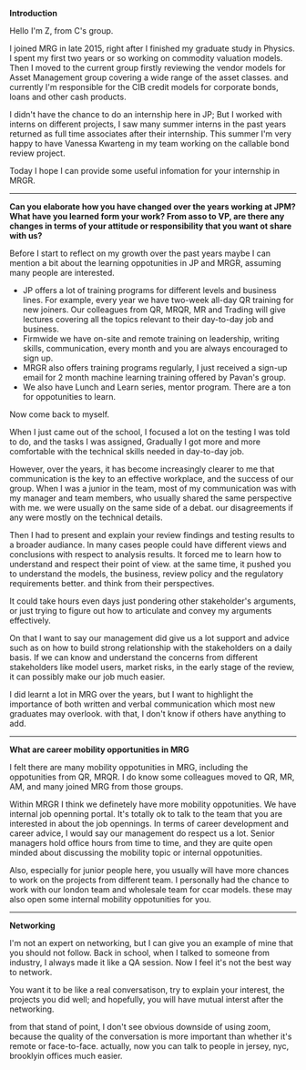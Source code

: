 **Introduction** 

Hello I'm Z, from C's group.

I joined MRG in late 2015, right after I finished my graduate study in Physics.
I spent my first two years or so working on commodity valuation models. 
Then I moved to the current group 
firstly reviewing the vendor models for Asset Management group covering a wide range of the asset classes. 
and currently I'm responsible for the CIB credit models for corporate bonds, loans and other cash products.

I didn't have the chance to do an internship here in JP; 
But I worked with interns on different projects,
I saw many summer interns in the past years returned as full time associates after their internship.
This summer I'm very happy to have Vanessa Kwarteng in my team working on the callable bond review project. 

Today I hope I can provide some useful infomation for your internship in MRGR. 

---

**Can you elaborate how you have changed over the years working at JPM? What have you learned form your work? 
From asso to VP, are there any changes in terms of your attitude or responsibility that you want ot share with us?**

Before I start to reflect on my growth over the past years
maybe I can mention a bit about the learning oppotunities in JP and MRGR, assuming many people are interested. 

  - JP offers a lot of training programs for different levels and business lines. 
  For example, every year we have two-week all-day QR training for new joiners.
  Our colleagues from QR, MRQR, MR and Trading will give lectures covering all the topics relevant to their day-to-day job and business.
  - Firmwide we have on-site and remote training on leadership, writing skills, communication, every month and you are always encouraged to 
  sign up. 
  - MRGR also offers training programs regularly, I just received a sign-up email for 2 month machine learning training offered by Pavan's group. 
  - We also have Lunch and Learn series, mentor program. 
  There are a ton for oppotunities to learn. 

Now come back to myself.

When I just came out of the school, I focused a lot on the testing I was told to do, and the tasks I was assigned, 
Gradually I got more and more comfortable with the technical skills needed in day-to-day job.

However, over the years, it has become increasingly clearer to me that communication is the key to an effective workplace, and the success of our group.
When I was a junior in the team, most of my communication was with my manager and team members, who usually shared the same 
perspective with me. we were usually on the same side of a debat. our disagreements if any were mostly on the technical details.

Then I had to present and explain your review findings and testing results to a broader audiance. 
In many cases people could have different views and conclusions with respect to analysis results.
It forced me to learn how to understand and respect their point of view. 
at the same time, it pushed you to understand the models, the business, review policy and the regulatory requirements better. 
and think from their perspectives. 

It could take hours even days just pondering other stakeholder's arguments, or just trying to figure out
how to articulate and convey my arguments effectively. 

On that I want to say
our management did give us a lot support and advice such as on how to build strong relationship with the stakeholders on a daily basis. 
If we can know and understand the concerns from different stakeholders like model users, market risks, in the early stage of the
review, it can possibly make our job much easier.

I did learnt a lot in MRG over the years, but I want to highlight the importance of both written and verbal communication which most new graduates may overlook.
with that, I don't know if others have anything to add. 

---

**What are career mobility opportunities in MRG**

I felt there are many mobility oppotunities in MRG, including the oppotunities from QR, MRQR.
I do know some colleagues moved to QR, MR, AM, and many joined MRG from those groups.

Within MRGR I think we definetely have more mobility oppotunities. We have internal job openning portal. 
It's totally ok to talk to the team that you are interested in about the job opennings. 
In terms of career development and career advice, I would say our management do respect us a lot. 
Senior managers hold office hours from time to time, and they are quite open minded about discussing the mobility topic or internal oppotunities. 

Also, especially for junior people here, you usually will have more chances to work on the projects from different team. 
I personally had the chance to  work with our london team and wholesale team for ccar models. 
these may also open some internal mobility oppotunities for you. 

---

**Networking**

I'm not an expert on networking, but I can give you an example of mine that you should not follow. 
Back in school, when I talked to someone from industry, I always made it like a QA session. 
Now I feel it's not the best way to network. 

You want it to be like a real conversatison, try to explain your interest, the projects you did well; and hopefully, 
you will have mutual interst after the networking. 

from that stand of point, I don't see obvious downside of using zoom, 
because the quality of the conversation is more important than whether it's remote or face-to-face.
actually, now you can talk to people in jersey, nyc, brooklyin offices much easier. 



